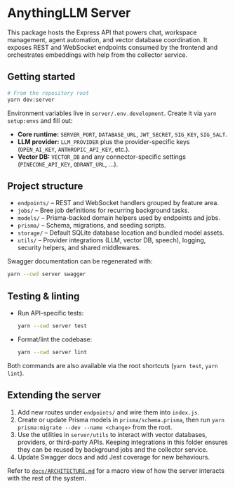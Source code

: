 # AnythingLLM Server

This package hosts the Express API that powers chat, workspace management, agent automation, and vector database coordination. It exposes REST and WebSocket endpoints consumed by the frontend and orchestrates embeddings with help from the collector service.

## Getting started

```bash
# From the repository root
yarn dev:server
```

Environment variables live in `server/.env.development`. Create it via `yarn setup:envs` and fill out:

- **Core runtime:** `SERVER_PORT`, `DATABASE_URL`, `JWT_SECRET`, `SIG_KEY`, `SIG_SALT`.
- **LLM provider:** `LLM_PROVIDER` plus the provider-specific keys (`OPEN_AI_KEY`, `ANTHROPIC_API_KEY`, etc.).
- **Vector DB:** `VECTOR_DB` and any connector-specific settings (`PINECONE_API_KEY`, `QDRANT_URL`, ...).

## Project structure

- `endpoints/` – REST and WebSocket handlers grouped by feature area.
- `jobs/` – Bree job definitions for recurring background tasks.
- `models/` – Prisma-backed domain helpers used by endpoints and jobs.
- `prisma/` – Schema, migrations, and seeding scripts.
- `storage/` – Default SQLite database location and bundled model assets.
- `utils/` – Provider integrations (LLM, vector DB, speech), logging, security helpers, and shared middlewares.

Swagger documentation can be regenerated with:

```bash
yarn --cwd server swagger
```

## Testing & linting

- Run API-specific tests:
  ```bash
  yarn --cwd server test
  ```
- Format/lint the codebase:
  ```bash
  yarn --cwd server lint
  ```

Both commands are also available via the root shortcuts (`yarn test`, `yarn lint`).

## Extending the server

1. Add new routes under `endpoints/` and wire them into `index.js`.
2. Create or update Prisma models in `prisma/schema.prisma`, then run `yarn prisma:migrate --dev --name <change>` from the root.
3. Use the utilities in `server/utils` to interact with vector databases, providers, or third-party APIs. Keeping integrations in this folder ensures they can be reused by background jobs and the collector service.
4. Update Swagger docs and add Jest coverage for new behaviours.

Refer to [`docs/ARCHITECTURE.md`](../docs/ARCHITECTURE.md) for a macro view of how the server interacts with the rest of the system.
